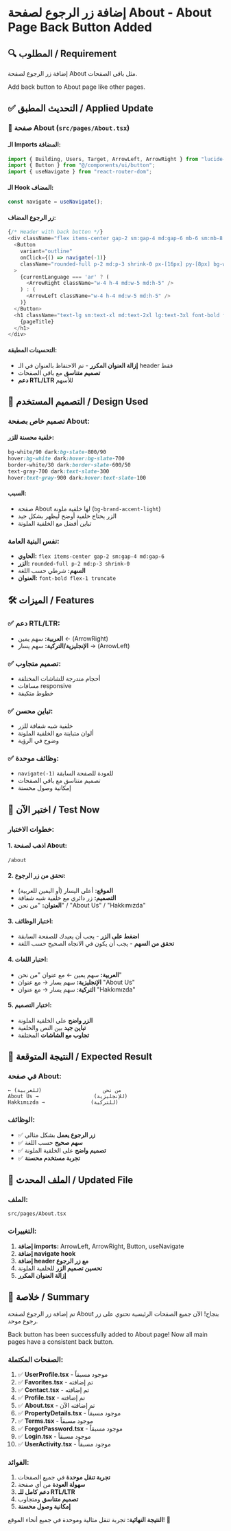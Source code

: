 # إضافة زر الرجوع لصفحة About - About Page Back Button Added

## 🔍 المطلوب / Requirement

إضافة زر الرجوع لصفحة About مثل باقي الصفحات.

Add back button to About page like other pages.

## ✅ التحديث المطبق / Applied Update

### 🎯 **صفحة About** (`src/pages/About.tsx`)

#### **الـ Imports المضافة:**
```typescript
import { Building, Users, Target, ArrowLeft, ArrowRight } from "lucide-react";
import { Button } from "@/components/ui/button";
import { useNavigate } from "react-router-dom";
```

#### **الـ Hook المضاف:**
```typescript
const navigate = useNavigate();
```

#### **زر الرجوع المضاف:**
```typescript
{/* Header with back button */}
<div className="flex items-center gap-2 sm:gap-4 md:gap-6 mb-6 sm:mb-8 md:mb-10">
  <Button 
    variant="outline" 
    onClick={() => navigate(-1)} 
    className="rounded-full p-2 md:p-3 shrink-0 px-[16px] py-[8px] bg-white/90 dark:bg-slate-800/90 hover:bg-white dark:hover:bg-slate-700 border-white/30 dark:border-slate-600/50 text-gray-700 dark:text-slate-300 hover:text-gray-900 dark:hover:text-slate-100"
  >
    {currentLanguage === 'ar' ? (
      <ArrowRight className="w-4 h-4 md:w-5 md:h-5" />
    ) : (
      <ArrowLeft className="w-4 h-4 md:w-5 md:h-5" />
    )}
  </Button>
  <h1 className="text-lg sm:text-xl md:text-2xl lg:text-3xl font-bold flex-1 text-gray-900 dark:text-white truncate">
    {pageTitle}
  </h1>
</div>
```

#### **التحسينات المطبقة:**
- **إزالة العنوان المكرر** - تم الاحتفاظ بالعنوان في الـ header فقط
- **تصميم متناسق** مع باقي الصفحات
- **دعم RTL/LTR** للأسهم

## 🎨 التصميم المستخدم / Design Used

### **تصميم خاص بصفحة About:**

#### **خلفية محسنة للزر:**
```css
bg-white/90 dark:bg-slate-800/90 
hover:bg-white dark:hover:bg-slate-700 
border-white/30 dark:border-slate-600/50 
text-gray-700 dark:text-slate-300 
hover:text-gray-900 dark:hover:text-slate-100
```

#### **السبب:**
- صفحة About لها خلفية ملونة (`bg-brand-accent-light`)
- الزر يحتاج خلفية أوضح ليظهر بشكل جيد
- تباين أفضل مع الخلفية الملونة

### **نفس البنية العامة:**
- **الحاوي:** `flex items-center gap-2 sm:gap-4 md:gap-6`
- **الزر:** `rounded-full p-2 md:p-3 shrink-0`
- **السهم:** شرطي حسب اللغة
- **العنوان:** `font-bold flex-1 truncate`

## 🛠️ الميزات / Features

### **✅ دعم RTL/LTR:**
- **العربية:** سهم يمين ← (ArrowRight)
- **الإنجليزية/التركية:** سهم يسار → (ArrowLeft)

### **✅ تصميم متجاوب:**
- أحجام متدرجة للشاشات المختلفة
- مسافات responsive
- خطوط متكيفة

### **✅ تباين محسن:**
- خلفية شبه شفافة للزر
- ألوان متباينة مع الخلفية الملونة
- وضوح في الرؤية

### **✅ وظائف موحدة:**
- `navigate(-1)` للعودة للصفحة السابقة
- تصميم متناسق مع باقي الصفحات
- إمكانية وصول محسنة

## 🧪 اختبر الآن / Test Now

### **خطوات الاختبار:**

#### **1. اذهب لصفحة About:**
```
/about
```

#### **2. تحقق من زر الرجوع:**
- **الموقع:** أعلى اليسار (أو اليمين للعربية)
- **التصميم:** زر دائري مع خلفية شبه شفافة
- **العنوان:** "من نحن" / "About Us" / "Hakkımızda"

#### **3. اختبار الوظائف:**
- **اضغط على الزر** - يجب أن يعيدك للصفحة السابقة
- **تحقق من السهم** - يجب أن يكون في الاتجاه الصحيح حسب اللغة

#### **4. اختبار اللغات:**
- **العربية:** سهم يمين ← مع عنوان "من نحن"
- **الإنجليزية:** سهم يسار → مع عنوان "About Us"
- **التركية:** سهم يسار → مع عنوان "Hakkımızda"

#### **5. اختبار التصميم:**
- **الزر واضح** على الخلفية الملونة
- **تباين جيد** بين النص والخلفية
- **تجاوب مع الشاشات** المختلفة

## 🎯 النتيجة المتوقعة / Expected Result

### **في صفحة About:**
```
← من نحن                    (للعربية)
About Us →                  (للإنجليزية)
Hakkımızda →               (للتركية)
```

### **الوظائف:**
- ✅ **زر الرجوع يعمل** بشكل مثالي
- ✅ **سهم صحيح** حسب اللغة
- ✅ **تصميم واضح** على الخلفية الملونة
- ✅ **تجربة مستخدم محسنة**

## 🔧 الملف المحدث / Updated File

### **الملف:**
```
src/pages/About.tsx
```

### **التغييرات:**
1. **إضافة imports:** ArrowLeft, ArrowRight, Button, useNavigate
2. **إضافة navigate hook**
3. **إضافة header مع زر الرجوع**
4. **تحسين تصميم الزر** للخلفية الملونة
5. **إزالة العنوان المكرر**

## 🎉 خلاصة / Summary

تم إضافة زر الرجوع لصفحة About بنجاح! الآن جميع الصفحات الرئيسية تحتوي على زر رجوع موحد.

Back button has been successfully added to About page! Now all main pages have a consistent back button.

### **الصفحات المكتملة:**
1. ✅ **UserProfile.tsx** - موجود مسبقاً
2. ✅ **Favorites.tsx** - تم إضافته
3. ✅ **Contact.tsx** - تم إضافته
4. ✅ **Profile.tsx** - تم إضافته
5. ✅ **About.tsx** - تم إضافته الآن
6. ✅ **PropertyDetails.tsx** - موجود مسبقاً
7. ✅ **Terms.tsx** - موجود مسبقاً
8. ✅ **ForgotPassword.tsx** - موجود مسبقاً
9. ✅ **Login.tsx** - موجود مسبقاً
10. ✅ **UserActivity.tsx** - موجود مسبقاً

### **الفوائد:**
1. **تجربة تنقل موحدة** في جميع الصفحات
2. **سهولة العودة** من أي صفحة
3. **دعم كامل للـ RTL/LTR**
4. **تصميم متناسق** ومتجاوب
5. **إمكانية وصول محسنة**

**النتيجة النهائية:** تجربة تنقل مثالية وموحدة في جميع أنحاء الموقع! 🎯
